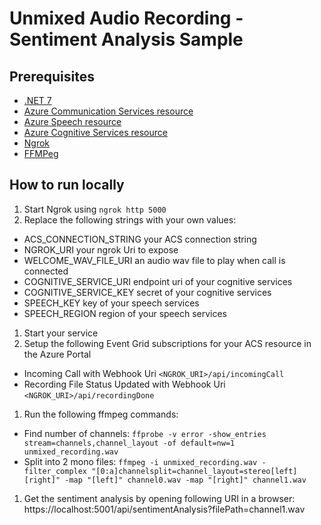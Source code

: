 ﻿# Unmixed Audio Recording - Sentiment Analysis Sample

## Prerequisites
- [.NET 7](https://dotnet.microsoft.com/en-us/download/dotnet/7.0)
- [Azure Communication Services resource](https://azure.microsoft.com/en-gb/products/communication-services/)
- [Azure Speech resource](https://azure.microsoft.com/en-us/products/cognitive-services/speech-services/)
- [Azure Cognitive Services resource](https://azure.microsoft.com/en-us/products/cognitive-services/)
- [Ngrok](https://ngrok.com/download)
- [FFMPeg](https://ffmpeg.org/download.html)

## How to run locally
1. Start Ngrok using `ngrok http 5000`
1. Replace the following strings with your own values:
  - ACS_CONNECTION_STRING your ACS connection string
  - NGROK_URI your ngrok Uri to expose
  - WELCOME_WAV_FILE_URI an audio wav file to play when call is connected
  - COGNITIVE_SERVICE_URI endpoint uri of your cognitive services
  - COGNITIVE_SERVICE_KEY secret of your cognitive services
  - SPEECH_KEY key of your speech services
  - SPEECH_REGION region of your speech services
1. Start your service
1. Setup the following Event Grid subscriptions for your ACS resource in the Azure Portal
  - Incoming Call with Webhook Uri `<NGROK_URI>/api/incomingCall`
  - Recording File Status Updated with Webhook Uri `<NGROK_URI>/api/recordingDone`
1. Run the following ffmpeg commands:
  - Find number of channels: `ffprobe -v error -show_entries stream=channels,channel_layout -of default=nw=1 unmixed_recording.wav`
  - Split into 2 mono files: `ffmpeg -i unmixed_recording.wav -filter_complex "[0:a]channelsplit=channel_layout=stereo[left][right]" -map "[left]" channel0.wav -map "[right]" channel1.wav`
1. Get the sentiment analysis by opening following URI in a browser: https://localhost:5001/api/sentimentAnalysis?filePath=channel1.wav